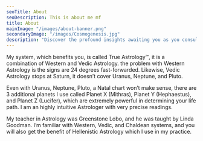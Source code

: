 ```yaml
---
seoTitle: About
seoDescription: This is about me mf 
title: About
mainImage: "/images/about-banner.png"
secondaryImage: "/images/Cosmogenesis.jpg"
description: "Discover the profound insights awaiting you as you consult with the world's leading Astrologer in both Vedic and Western systems. Unlock the key towards boundless wisdom encoded within the celestial bodies, as your journey guides you towards profound revelations."
---
```


My system, which benefits you, is called True Astrology™, it is a combination of Western and Vedic Astrology. the problem with Western Astrology is the signs are 24 degrees fast-forwarded. Likewise, Vedic Astrology stops at Saturn, it doesn’t cover Uranus, Neptune, and Pluto.

Even with Uranus, Neptune, Pluto, a Natal chart won’t make sense, there are 3 additional planets I use called Planet X (Mithras), Planet Y (Hephaestus), and Planet Z (Lucifer), which are extremely powerful in determining your life path. I am an highly intuitive Astrologer with very precise readings.

My teacher in Astrology was Greenstone Lobo, and he was taught by Linda Goodman. I’m familiar with Western, Vedic, and Chaldean systems, and you will also get the benefit of Hellenistic Astrology which I use in my practice.
